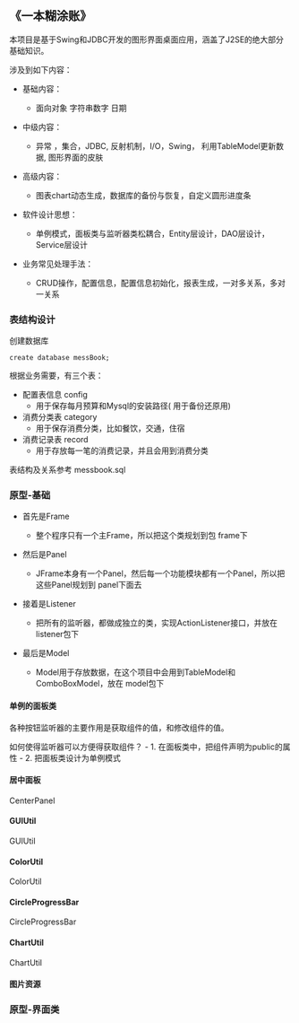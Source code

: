 ## 《一本糊涂账》

本项目是基于Swing和JDBC开发的图形界面桌面应用，涵盖了J2SE的绝大部分基础知识。

涉及到如下内容：
- 基础内容：
    - 面向对象 字符串数字 日期

- 中级内容：
    - 异常 ，集合，JDBC, 反射机制，I/O，Swing， 利用TableModel更新数据, 图形界面的皮肤

- 高级内容：
    - 图表chart动态生成，数据库的备份与恢复，自定义圆形进度条

- 软件设计思想：
    - 单例模式，面板类与监听器类松耦合，Entity层设计，DAO层设计，Service层设计

- 业务常见处理手法：
    - CRUD操作，配置信息，配置信息初始化，报表生成，一对多关系，多对一关系

### 表结构设计

创建数据库
```
create database messBook;
```
根据业务需要，有三个表：
- 配置表信息 config
    - 用于保存每月预算和Mysql的安装路径( 用于备份还原用)
- 消费分类表 category
    - 用于保存消费分类，比如餐饮，交通，住宿
- 消费记录表 record
    - 用于存放每一笔的消费记录，并且会用到消费分类
    
表结构及关系参考 messbook.sql

### 原型-基础
- 首先是Frame
    * 整个程序只有一个主Frame，所以把这个类规划到包 frame下

- 然后是Panel
    * JFrame本身有一个Panel，然后每一个功能模块都有一个Panel，所以把这些Panel规划到 panel下面去

- 接着是Listener
    * 把所有的监听器，都做成独立的类，实现ActionListener接口，并放在 listener包下

- 最后是Model
    * Model用于存放数据，在这个项目中会用到TableModel和ComboBoxModel，放在 model包下

#### 单例的面板类
各种按钮监听器的主要作用是获取组件的值，和修改组件的值。

如何使得监听器可以方便得获取组件？
    - 1. 在面板类中，把组件声明为public的属性
    - 2. 把面板类设计为单例模式

#### 居中面板
CenterPanel

#### GUIUtil
GUIUtil

#### ColorUtil
ColorUtil

#### CircleProgressBar
CircleProgressBar

#### ChartUtil
ChartUtil

#### 图片资源

### 原型-界面类


